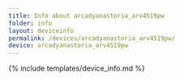 ```yaml
---
title: Info about arcadyanastoria_arv4519pw
folder: info
layout: deviceinfo
permalink: /devices/arcadyanastoria_arv4519pw/
device: arcadyanastoria_arv4519pw
---
```

{% include templates/device_info.md %}
